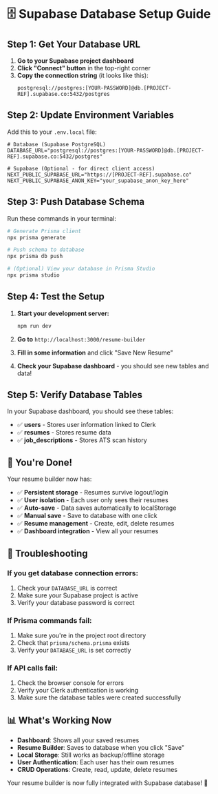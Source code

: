 # 🗄️ **Supabase Database Setup Guide**

## **Step 1: Get Your Database URL**

1. **Go to your Supabase project dashboard**
2. **Click "Connect" button** in the top-right corner
3. **Copy the connection string** (it looks like this):
   ```
   postgresql://postgres:[YOUR-PASSWORD]@db.[PROJECT-REF].supabase.co:5432/postgres
   ```

## **Step 2: Update Environment Variables**

Add this to your `.env.local` file:
```env
# Database (Supabase PostgreSQL)
DATABASE_URL="postgresql://postgres:[YOUR-PASSWORD]@db.[PROJECT-REF].supabase.co:5432/postgres"

# Supabase (Optional - for direct client access)
NEXT_PUBLIC_SUPABASE_URL="https://[PROJECT-REF].supabase.co"
NEXT_PUBLIC_SUPABASE_ANON_KEY="your_supabase_anon_key_here"
```

## **Step 3: Push Database Schema**

Run these commands in your terminal:

```bash
# Generate Prisma client
npx prisma generate

# Push schema to database
npx prisma db push

# (Optional) View your database in Prisma Studio
npx prisma studio
```

## **Step 4: Test the Setup**

1. **Start your development server:**
   ```bash
   npm run dev
   ```

2. **Go to** `http://localhost:3000/resume-builder`

3. **Fill in some information** and click "Save New Resume"

4. **Check your Supabase dashboard** - you should see new tables and data!

## **Step 5: Verify Database Tables**

In your Supabase dashboard, you should see these tables:
- ✅ **users** - Stores user information linked to Clerk
- ✅ **resumes** - Stores resume data
- ✅ **job_descriptions** - Stores ATS scan history

## **🎉 You're Done!**

Your resume builder now has:
- ✅ **Persistent storage** - Resumes survive logout/login
- ✅ **User isolation** - Each user only sees their resumes
- ✅ **Auto-save** - Data saves automatically to localStorage
- ✅ **Manual save** - Save to database with one click
- ✅ **Resume management** - Create, edit, delete resumes
- ✅ **Dashboard integration** - View all your resumes

## **🔧 Troubleshooting**

### **If you get database connection errors:**
1. Check your `DATABASE_URL` is correct
2. Make sure your Supabase project is active
3. Verify your database password is correct

### **If Prisma commands fail:**
1. Make sure you're in the project root directory
2. Check that `prisma/schema.prisma` exists
3. Verify your `DATABASE_URL` is set correctly

### **If API calls fail:**
1. Check the browser console for errors
2. Verify your Clerk authentication is working
3. Make sure the database tables were created successfully

## **📊 What's Working Now**

- **Dashboard**: Shows all your saved resumes
- **Resume Builder**: Saves to database when you click "Save"
- **Local Storage**: Still works as backup/offline storage
- **User Authentication**: Each user has their own resumes
- **CRUD Operations**: Create, read, update, delete resumes

Your resume builder is now fully integrated with Supabase database! 🚀
